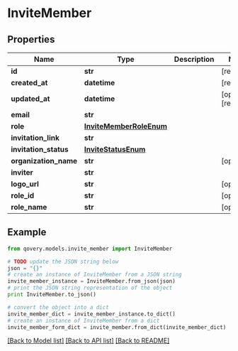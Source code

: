 # InviteMember


## Properties

Name | Type | Description | Notes
------------ | ------------- | ------------- | -------------
**id** | **str** |  | [readonly] 
**created_at** | **datetime** |  | [readonly] 
**updated_at** | **datetime** |  | [optional] [readonly] 
**email** | **str** |  | 
**role** | [**InviteMemberRoleEnum**](InviteMemberRoleEnum.md) |  | 
**invitation_link** | **str** |  | 
**invitation_status** | [**InviteStatusEnum**](InviteStatusEnum.md) |  | 
**organization_name** | **str** |  | [optional] 
**inviter** | **str** |  | 
**logo_url** | **str** |  | [optional] 
**role_id** | **str** |  | [optional] 
**role_name** | **str** |  | [optional] 

## Example

```python
from qovery.models.invite_member import InviteMember

# TODO update the JSON string below
json = "{}"
# create an instance of InviteMember from a JSON string
invite_member_instance = InviteMember.from_json(json)
# print the JSON string representation of the object
print InviteMember.to_json()

# convert the object into a dict
invite_member_dict = invite_member_instance.to_dict()
# create an instance of InviteMember from a dict
invite_member_form_dict = invite_member.from_dict(invite_member_dict)
```
[[Back to Model list]](../README.md#documentation-for-models) [[Back to API list]](../README.md#documentation-for-api-endpoints) [[Back to README]](../README.md)


